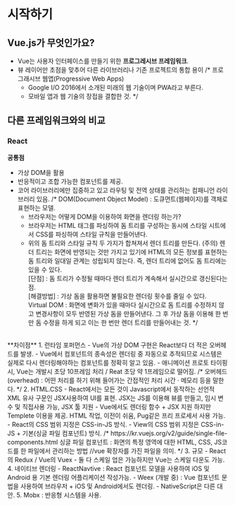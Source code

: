 # 시작하기

## Vue.js가 무엇인가요?
- Vue는 사용자 인터페이스를 만들기 위한 **프로그레시브 프레임워크**.
- 뷰 레이어만 초점을 맞추어 다른 라이브러리나 기존 프로젝트의 통합 용이
/* 
  프로그래시브 웹앱(Progressive Web Apps)
  - Google I/O 2016에서 소개된 미래의 웹 기술이며 PWA라고 부른다. 
  - 모바일 앱과 웹 기술의 장접을 결합한 것.
*/

## 다른 프레임워크와의 비교

### React
**공통점**
- 가상 DOM을 활용
- 반응적이고 조합 가능한 컴포넌트를 제공.
- 코어 라이브러리에만 집중하고 있고 라우팅 및 전역 상태를 관리하는 컴패니언 라이브러리 있음.
/*
  DOM(Document Object Model) : 도큐먼트(웹페이지)를 객체로 표현하는 모델.
  * 브라우저는 어떻게 DOM을 이용하여 화면을 렌더링 하는가?
  - 브라우저는 HTML 태그를 파싱하여 돔 트리를 구성하는 동시에 스타일 시트에서 CSS를 파싱하여 스타일 규칙을 만들어낸다.
  - 위의 돔 트리와 스타일 규칙 두 가지가 합쳐져서 렌더 트리를 만든다.
  (주의) 렌더 트리는 화면에 반영되는 것만 가지고 있기에 HTML의 모든 정보를 표현하는 돔 트리와 일대일 관계는 성립되지 않는다. 즉, 렌더 트리에 없어도 돔 트리에는 있을 수 있다.<br>
  [단점] : 돔 트리가 수정될 때마다 렌더 트리가 계속해서 실시간으로 갱신된다는 점.<br>
  [해결방법] : 가상 돔을 활용하면 불필요한 렌더링 횟수를 줄일 수 있다.<br>
  Virtual DOM : 화면에 변화가 있을 때마다 실시간으로 돔 트리를 수정하지 않고 변경사항이 모두 반영된 가상 돔을 만들어낸다. 그 후 가상 돔을 이용해 한 번만 돔 수정을 하게 되고 이는 한 번만 렌더 트리를 만들어내는 것.
*/

<br>
**차이점**
1. 런타임 포퍼먼스
- Vue의 가상 DOM 구현은 React보다 더 적은 오버헤드를 발생.
- Vue에서 컴포넌트의 종속성은 렌더링 중 자동으로 추적되므로 시스템은 실제로 다시 렌더링해야하는 컴포넌트를 정확히 알고 있음.
- 애니메이션 프로토 타이핑 시, Vue는 개발시 초당 10프레임 처리 / Reat 초당 약 1프레임으로 떨어짐.
/*
  오버헤드(overhead) : 어떤 처리를 하기 위해 들어가는 간접적인 처리 시간 · 메모리 등을 말한다.
*/
2. HTML.CSS
- React에서는 모든 것이 Javascript에서 동작하는 선언적 XML 유사 구문인 JSX사용하여 UI를 표현. JSX는 JS를 이용해 뷰를 만들고, 임시 변수 및 직접사용 가능, JSX 툴 지원
- Vue에서도 렌더링 함수 + JSX 지원 하지만 Templete 이용을 제공. HTML 작업, 이전이 쉬움, Pug같은 프리 프로세서 사용 가능.
- React의 CSS 범위 지정은 CSS-in-JS 방식. 
- View의 CSS 범위 지정은 CSS-in-JS + 기본(싱글 파일 컴포넌트) 방식.
/*
  https://kr.vuejs.org/v2/guide/single-file-components.html
  싱글 파일 컴포넌트 : 화면의 특정 영역에 대한 HTML, CSS, JS코드를 한 파일에서 관리하는 방법 //vue 확장자를 가진 파일을 의미.
*/
3. 규모
- React의 Redux / Vue의 Vuex
- 둘 다 스케일 업은 가능하지만 Vue는 스케일 다운도 가능.
4. 네이티브 렌더링
- ReactNavtive : React 컴포넌트 모델을 사용하여 iOS 및 Android 용 기본 렌더링 어플리케이션 작성가능.
- Weex (개발 중) : Vue 컴포넌트 문법을 사용하여 브라우저 + iOS 및 Android에서도 렌더링.
- NativeScript은 다른 대안.
5. Mobx
: 반응형 시스템을 사용.